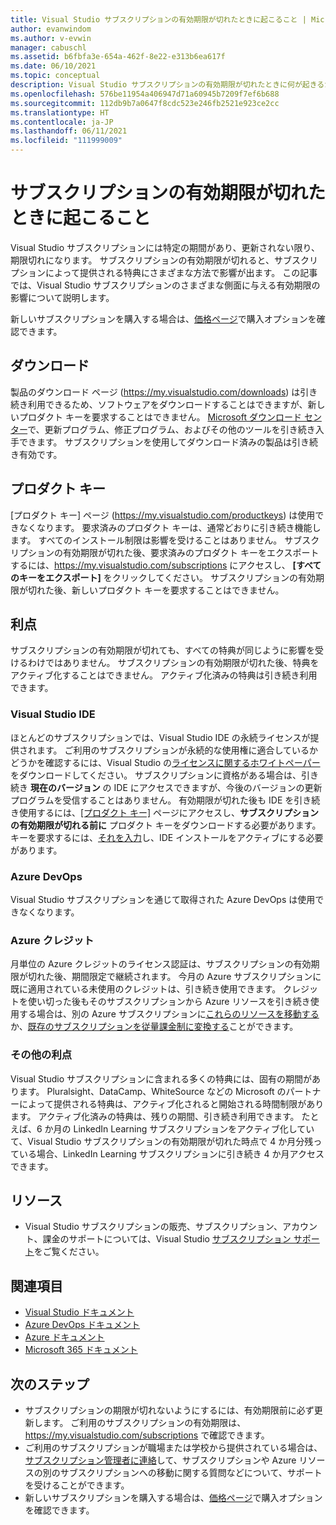 ```yaml
---
title: Visual Studio サブスクリプションの有効期限が切れたときに起こること | Microsoft Docs
author: evanwindom
ms.author: v-evwin
manager: cabuschl
ms.assetid: b6fbfa3e-654a-462f-8e22-e313b6ea617f
ms.date: 06/10/2021
ms.topic: conceptual
description: Visual Studio サブスクリプションの有効期限が切れたときに何が起きるかについて説明します
ms.openlocfilehash: 576be11954a406947d71a60945b7209f7ef6b688
ms.sourcegitcommit: 112db9b7a0647f8cdc523e246fb2521e923ce2cc
ms.translationtype: HT
ms.contentlocale: ja-JP
ms.lasthandoff: 06/11/2021
ms.locfileid: "111999009"
---
```

# <a name="what-happens-when-your-subscription-expires"></a>サブスクリプションの有効期限が切れたときに起こること
Visual Studio サブスクリプションには特定の期間があり、更新されない限り、期限切れになります。  サブスクリプションの有効期限が切れると、サブスクリプションによって提供される特典にさまざまな方法で影響が出ます。  この記事では、Visual Studio サブスクリプションのさまざまな側面に与える有効期限の影響について説明します。 

新しいサブスクリプションを購入する場合は、[価格ページ](https://visualstudio.microsoft.com/vs/pricing)で購入オプションを確認できます。

## <a name="downloads"></a>ダウンロード
製品のダウンロード ページ (<https://my.visualstudio.com/downloads>) は引き続き利用できるため、ソフトウェアをダウンロードすることはできますが、新しいプロダクト キーを要求することはできません。  [Microsoft ダウンロード センター](https://www.microsoft.com/downloads)で、更新プログラム、修正プログラム、およびその他のツールを引き続き入手できます。  サブスクリプションを使用してダウンロード済みの製品は引き続き有効です。

## <a name="product-keys"></a>プロダクト キー
[プロダクト キー] ページ (<https://my.visualstudio.com/productkeys>) は使用できなくなります。  要求済みのプロダクト キーは、通常どおりに引き続き機能します。  すべてのインストール制限は影響を受けることはありません。  サブスクリプションの有効期限が切れた後、要求済みのプロダクト キーをエクスポートするには、<https://my.visualstudio.com/subscriptions> にアクセスし、 **[すべてのキーをエクスポート]** をクリックしてください。  サブスクリプションの有効期限が切れた後、新しいプロダクト キーを要求することはできません。

## <a name="benefits"></a>利点 
サブスクリプションの有効期限が切れても、すべての特典が同じように影響を受けるわけではありません。  サブスクリプションの有効期限が切れた後、特典をアクティブ化することはできません。  アクティブ化済みの特典は引き続き利用できます。  

### <a name="visual-studio-ide"></a>Visual Studio IDE
ほとんどのサブスクリプションでは、Visual Studio IDE の永続ライセンスが提供されます。 ご利用のサブスクリプションが永続的な使用権に適合しているかどうかを確認するには、Visual Studio の[ライセンスに関するホワイトペーパー](https://aka.ms/vslicensing)をダウンロードしてください。  サブスクリプションに資格がある場合は、引き続き **現在のバージョン** の IDE にアクセスできますが、今後のバージョンの更新プログラムを受信することはありません。 有効期限が切れた後も IDE を引き続き使用するには、[[プロダクト キー]](https://my.visualstudio.com/productkeys) ページにアクセスし、**サブスクリプションの有効期限が切れる前に** プロダクト キーをダウンロードする必要があります。  キーを要求するには、[それを入力](https://docs.microsoft.com/visualstudio/ide/how-to-unlock-visual-studio?view=vs-2019#enter-a-product-key)し、IDE インストールをアクティブにする必要があります。  

### <a name="azure-devops"></a>Azure DevOps
Visual Studio サブスクリプションを通じて取得された Azure DevOps は使用できなくなります。  

### <a name="azure-credits"></a>Azure クレジット
月単位の Azure クレジットのライセンス認証は、サブスクリプションの有効期限が切れた後、期間限定で継続されます。  今月の Azure サブスクリプションに既に適用されている未使用のクレジットは、引き続き使用できます。  クレジットを使い切った後もそのサブスクリプションから Azure リソースを引き続き使用する場合は、別の Azure サブスクリプションに[これらのリソースを移動する](/azure/azure-resource-manager/management/move-resource-group-and-subscription)か、[既存のサブスクリプションを従量課金制に変換する](/azure/cost-management-billing/manage/spending-limit#remove-the-spending-limit-in-azure-portal)ことができます。

### <a name="other-benefits"></a>その他の利点 
Visual Studio サブスクリプションに含まれる多くの特典には、固有の期間があります。  Pluralsight、DataCamp、WhiteSource などの Microsoft のパートナーによって提供される特典は、アクティブ化されると開始される時間制限があります。  アクティブ化済みの特典は、残りの期間、引き続き利用できます。  たとえば、6 か月の LinkedIn Learning サブスクリプションをアクティブ化していて、Visual Studio サブスクリプションの有効期限が切れた時点で 4 か月分残っている場合、LinkedIn Learning サブスクリプションに引き続き 4 か月アクセスできます。  

## <a name="resources"></a>リソース
- Visual Studio サブスクリプションの販売、サブスクリプション、アカウント、課金のサポートについては、Visual Studio [サブスクリプション サポート](https://aka.ms/vssubscriberhelp)をご覧ください。

## <a name="see-also"></a>関連項目
- [Visual Studio ドキュメント](/visualstudio/)
- [Azure DevOps ドキュメント](/azure/devops/)
- [Azure ドキュメント](/azure/)
- [Microsoft 365 ドキュメント](/microsoft-365/)

## <a name="next-steps"></a>次のステップ
- サブスクリプションの期限が切れないようにするには、有効期限前に必ず更新します。  ご利用のサブスクリプションの有効期限は、<https://my.visualstudio.com/subscriptions> で確認できます。
- ご利用のサブスクリプションが職場または学校から提供されている場合は、[サブスクリプション管理者に連絡](contact-my-admin.md)して、サブスクリプションや Azure リソースの別のサブスクリプションへの移動に関する質問などについて、サポートを受けることができます。
- 新しいサブスクリプションを購入する場合は、[価格ページ](https://visualstudio.microsoft.com/vs/pricing)で購入オプションを確認できます。